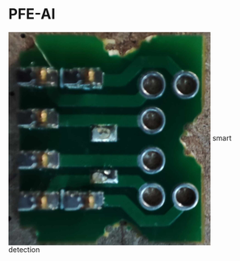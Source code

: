 # PFE-AI
<img width="400px" align="center" src="https://raw.githubusercontent.com/RAYEN311/PFE-AI/main/component.jpg" alt="component" />
smart detection